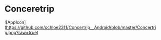 # Conceretrip
![AppIcon] (https://github.com/cchloe2311/Concertrip__Android/blob/master/Concertrip.png?raw=true)
